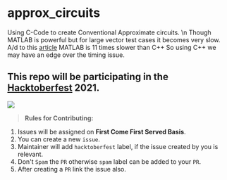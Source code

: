 # approx_circuits

Using C-Code to create Conventional Approximate circuits. \n
Though MATLAB is powerful but for large vector test cases it becomes very slow.
A/d to this [article](https://jonathankinlay.com/2018/10/comparison-programming-languages/) MATLAB is 11 times slower than C++
So using C++ we may have an edge over the timing issue.

## This repo will be participating in the [Hacktoberfest](https://hacktoberfest.digitalocean.com/) 2021.

![](https://hacktoberfest.digitalocean.com/_nuxt/img/logo-hacktoberfest-full.f42e3b1.svg)


> **Rules for Contributing:**
1. Issues will be assigned on **First Come First Served Basis**.
2. You can create a new `issue`.
3. Maintainer will add `hacktoberfest` label, if the issue created by you is relevant.
4. Don't `Spam` the `PR` otherwise `spam` label can be added to your `PR`.
5. After creating a `PR` link the issue also.
